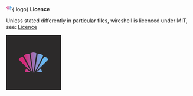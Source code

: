 ![Wireshell Logo](assets/img/favicon-16x16.png){.logo} **Licence**

Unless stated differently in particular files, wireshell is licenced under MIT, see: [Licence](licence.md)

![wireshell logo](logo.png)
